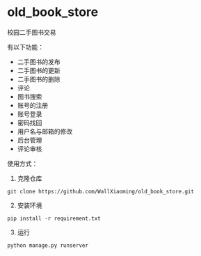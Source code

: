 # old_book_store

校园二手图书交易

有以下功能：

- 二手图书的发布
- 二手图书的更新
- 二手图书的删除
- 评论
- 图书搜索
- 账号的注册
- 账号登录
- 密码找回
- 用户名与邮箱的修改
- 后台管理
- 评论审核


使用方式：

1. 克隆仓库
```
git clone https://github.com/WallXiaoming/old_book_store.git
```

2. 安装环境
```
pip install -r requirement.txt
```

3. 运行
```
python manage.py runserver
```
